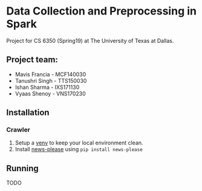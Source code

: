 # Data Collection and Preprocessing in Spark

Project for CS 6350 (Spring19) at The University of Texas at Dallas. 

## Project team: 
* Mavis Francia - MCF140030
* Tanushri Singh - TTS150030
* Ishan Sharma - IXS171130
* Vyaas Shenoy - VNS170230


## Installation

### Crawler

1. Setup a [venv](https://docs.python.org/3/library/venv.html) to keep your local environment clean. 
2. Install [news-please](https://github.com/fhamborg/news-please) using `pip install news-please` 

## Running

TODO